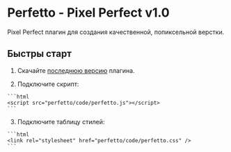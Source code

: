 # Perfetto - Pixel Perfect v1.0

Pixel Perfect плагин для создания качественной, попиксельной верстки.

## Быстры старт

  1. Скачайте [последнюю версию](https://github.com/letscodeme/Perfetto/archive/master.zip) плагина.

  2. Подключите скрипт:

    ```html
    <script src="perfetto/code/perfetto.js"></script>
    ```

  3. Подключите таблицу стилей:

    ```html
    <link rel="stylesheet" href="perfetto/code/perfetto.css" />
    ```